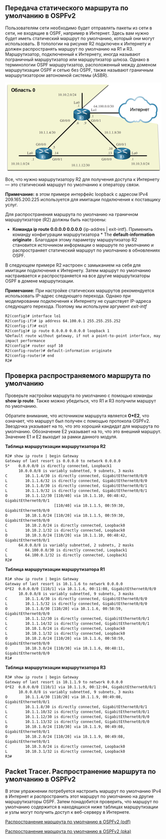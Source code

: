 <!-- 2.5.1 -->
## Передача статического маршрута по умолчанию в OSPFv2

Пользователям сети необходимо будет отправлять пакеты из сети в сети, не входящие в OSPF, например в Интернет. Здесь вам нужно будет иметь статический маршрут по умолчанию, который они могут использовать. В топологии на рисунке R2 подключен к Интернету и должен распространять маршрут по умолчанию на R1 и R3. Маршрутизатор, подключенный к Интернету, иногда называют пограничный маршрутизатор или маршрутизатор шлюза. Однако в терминологии OSPF маршрутизатор, расположенный между доменом маршрутизации OSPF и сетью без OSPF, также называют граничным маршрутизатором автономной системы (ASBR).

![](./assets/2.5.1.png)
<!-- /courses/ensa-dl/ae8e6570-34fd-11eb-ba19-f1886492e0e4/aeb32b86-34fd-11eb-ba19-f1886492e0e4/assets/c5be1a42-1c46-11ea-af56-e368b99e9723.svg -->

<!--
стандартная топология сети OSPFv2, используемая в этом модуле, как описано в 2.1.1
-->

Все, что нужно маршрутизатору R2 для получения доступа к Интернету — это статический маршрут по умолчанию к оператору связи.

**Примечание:** в этом примере интерфейс loopback с адресом IPv4 209.165.200.225 используется для имитации подключения к поставщику услуг.

Для распространения маршрута по умолчанию на граничном маршрутизаторе (R2) должны быть настроены:

* **Команда ip route 0.0.0.0 0.0.0.0** {ip-addres | exit-intf}.
Применить команду конфигурации маршрутизатора * The **default-information originate** . Благодаря этому параметру маршрутизатор R2 становится источником информации о маршруте по умолчанию и распространяет статический маршрут по умолчанию в обновлениях OSPF.

В следующем примере R2 настроен с замыканием на себя для имитации подключения к Интернету. Затем маршрут по умолчанию настраивается и распространяется на все другие маршрутизаторы OSPF в домене маршрутизации.

**Примечание**: При настройке статических маршрутов рекомендуется использовать IP-адрес следующего перехода. Однако при моделировании подключения к Интернету не существует IP-адреса следующего перехода. Поэтому мы используем аргумент _exit-intf_

```
R2(config)# interface lo1
R2(config-if)# ip address 64.100.0.1 255.255.255.252 
R2(config-if)# exit
R2(config)# ip route 0.0.0.0 0.0.0.0 loopback 1
%Default route without gateway, if not a point-to-point interface, may impact performance
R2(config)# router ospf 10
R2(config-router)# default-information originate
R2(config-router)# end
R2#
```

<!-- 2.5.2 -->
## Проверка распространяемого маршрута по умолчанию

Проверьте настройки маршрута по умолчанию с помощью команды **show ip route**. Также можно убедиться, что R1 и R3 получили маршрут по умолчанию.

Обратите внимание, что источником маршрута является **O\*E2**, что означает, что маршрут был получен с помощью протокола OSPFv2. Звездочка указывает на то, что это хороший кандидат для маршрута по умолчанию. Обозначение E2 указывает на то, что это внешний маршрут. Значение E1 и E2 выходит за рамки данного модуля.

**Таблица маршрутизации маршрутизатора R2**

```
R2# show ip route | begin Gateway
Gateway of last resort is 0.0.0.0 to network 0.0.0.0
S*    0.0.0.0/0 is directly connected, Loopback1
      10.0.0.0/8 is variably subnetted, 9 subnets, 3 masks
C        10.1.1.4/30 is directly connected, GigabitEthernet0/0/0
L        10.1.1.6/32 is directly connected, GigabitEthernet0/0/0
C        10.1.1.8/30 is directly connected, GigabitEthernet0/0/1
L        10.1.1.9/32 is directly connected, GigabitEthernet0/0/1
O        10.1.1.12/30 [110/40] via 10.1.1.10, 00:48:42, GigabitEthernet0/0/1
                      [110/40] via 10.1.1.5, 00:59:30, GigabitEthernet0/0/0
O        10.10.1.0/24 [110/20] via 10.1.1.5, 00:59:30, GigabitEthernet0/0/0
C        10.10.2.0/24 is directly connected, Loopback0
L        10.10.2.1/32 is directly connected, Loopback0
O        10.10.3.0/24 [110/20] via 10.1.1.10, 00:48:42, GigabitEthernet0/0/1
      64.0.0.0/8 is variably subnetted, 2 subnets, 2 masks
C        64.100.0.0/30 is directly connected, Loopback1
L        64.100.0.1/32 is directly connected, Loopback1
R2#
```

**Таблица маршрутизации маршрутизатора R1**

```
R1# show ip route | begin Gateway
Gateway of last resort is 10.1.1.6 to network 0.0.0.0
O*E2  0.0.0.0/0 [110/1] via 10.1.1.6, 00:11:08, GigabitEthernet0/0/0
      10.0.0.0/8 is variably subnetted, 9 subnets, 3 masks
C        10.1.1.4/30 is directly connected, GigabitEthernet0/0/0
L        10.1.1.5/32 is directly connected, GigabitEthernet0/0/0
O        10.1.1.8/30 [110/20] via 10.1.1.6, 00:58:59, GigabitEthernet0/0/0
C        10.1.1.12/30 is directly connected, GigabitEthernet0/0/1
L        10.1.1.14/32 is directly connected, GigabitEthernet0/0/1
C        10.10.1.0/24 is directly connected, Loopback0
L        10.10.1.1/32 is directly connected, Loopback0
O        10.10.2.0/24 [110/20] via 10.1.1.6, 00:58:59, GigabitEthernet0/0/0
O        10.10.3.0/24 [110/30] via 10.1.1.6, 00:48:11, GigabitEthernet0/0/0
R1#
```

**Таблица маршрутизации маршрутизатора R3**

```
R3# show ip route | begin Gateway
Gateway of last resort is 10.1.1.9 to network 0.0.0.0
O*E2  0.0.0.0/0 [110/1] via 10.1.1.9, 00:12:04, GigabitEthernet0/0/1
      10.0.0.0/8 is variably subnetted, 9 subnets, 3 masks
O        10.1.1.4/30 [110/20] via 10.1.1.9, 00:49:08, GigabitEthernet0/0/1
C        10.1.1.8/30 is directly connected, GigabitEthernet0/0/1
L        10.1.1.10/32 is directly connected, GigabitEthernet0/0/1
C        10.1.1.12/30 is directly connected, GigabitEthernet0/0/0
L        10.1.1.13/32 is directly connected, GigabitEthernet0/0/0
O        10.10.1.0/24 [110/30] via 10.1.1.9, 00:49:08, GigabitEthernet0/0/1
O        10.10.2.0/24 [110/20] via 10.1.1.9, 00:49:08, GigabitEthernet0/0/1
C        10.10.3.0/24 is directly connected, Loopback0
L        10.10.3.1/32 is directly connected, Loopback0
R3#
```

<!-- 2.5.3 -->
## Packet Tracer. Распространение маршрута по умолчанию в OSPFv2

В этом упражнении потребуется настроить маршрут по умолчанию IPv4 в Интернет и распространить этот маршрут по умолчанию на другие маршрутизаторы OSPF. Затем понадобится проверить, что маршрут по умолчанию содержится в находящихся ниже таблицах маршрутизации и узлы могут получить доступ к веб-серверу в Интернете.

[Распространение маршрута по умолчанию в OSPFv2 (pdf)](./assets/2.5.3-packet-tracer---propagate-a-default-route-in-ospfv2_ru-RU.pdf)

[Распространение маршрута по умолчанию в OSPFv2 (pka)](./assets/2.5.3-packet-tracer---propagate-a-default-route-in-ospfv2.pka)

